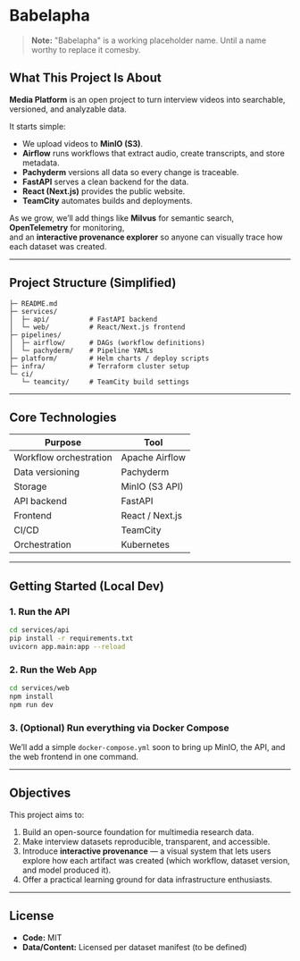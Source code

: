 # Babelapha
> **Note:** "Babelapha" is a working placeholder name. Until a name worthy to replace it comesby.


## What This Project Is About

**Media Platform** is an open project to turn interview videos into searchable, versioned, and analyzable data.

It starts simple:

- We upload videos to **MinIO (S3)**.
- **Airflow** runs workflows that extract audio, create transcripts, and store metadata.
- **Pachyderm** versions all data so every change is traceable.
- **FastAPI** serves a clean backend for the data.
- **React (Next.js)** provides the public website.
- **TeamCity** automates builds and deployments.

As we grow, we’ll add things like **Milvus** for semantic search, **OpenTelemetry** for monitoring,  
and an **interactive provenance explorer** so anyone can visually trace how each dataset was created.

---

## Project Structure (Simplified)

```
├─ README.md
├─ services/
│  ├─ api/          # FastAPI backend
│  └─ web/          # React/Next.js frontend
├─ pipelines/
│  ├─ airflow/      # DAGs (workflow definitions)
│  └─ pachyderm/    # Pipeline YAMLs
├─ platform/        # Helm charts / deploy scripts
├─ infra/           # Terraform cluster setup
└─ ci/
   └─ teamcity/     # TeamCity build settings
```

---

## Core Technologies

| Purpose | Tool |
|----------|------|
| Workflow orchestration | Apache Airflow |
| Data versioning | Pachyderm |
| Storage | MinIO (S3 API) |
| API backend | FastAPI |
| Frontend | React / Next.js |
| CI/CD | TeamCity |
| Orchestration | Kubernetes |

---

## Getting Started (Local Dev)

### 1. Run the API

```bash
cd services/api
pip install -r requirements.txt
uvicorn app.main:app --reload
```

### 2. Run the Web App

```bash
cd services/web
npm install
npm run dev
```

### 3. (Optional) Run everything via Docker Compose

We’ll add a simple `docker-compose.yml` soon to bring up MinIO, the API, and the web frontend in one command.

---

## Objectives

This project aims to:

1. Build an open-source foundation for multimedia research data.
2. Make interview datasets reproducible, transparent, and accessible.
3. Introduce **interactive provenance** — a visual system that lets users explore how each artifact was created (which workflow, dataset version, and model produced it).
4. Offer a practical learning ground for data infrastructure enthusiasts.

---

## License

- **Code:** MIT  
- **Data/Content:** Licensed per dataset manifest (to be defined)
